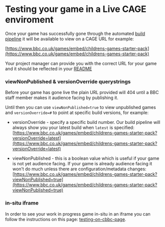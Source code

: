 # Testing your game in a Live CAGE enviroment

Once your game has successfully gone through the automated [build pipeline](build-pipeline.md) 
it will be available to view on a CAGE URL for example:

[https://www.bbc.co.uk/games/embed/childrens-games-starter-pack](https://www.bbc.co.uk/games/embed/childrens-games-starter-pack)

Your project manager can provide you with the correct URL for your game 
and it should be reflected in your [README](../README.md)

### viewNonPublished & versionOverride querystrings
Before your game has gone live the plain URL provided will 404 until a BBC 
staff member makes it audience facing by publishing it. 

Until then you can use `viewNonPublished=true` to view unpublished games 
and `versionOverride=#` to point at specific build versions, for example:

* versionOverride - specify a specific build number. Our build pipeline will 
always show you your latest build when `latest` is specified: 
[https://www.bbc.co.uk/games/embed/childrens-games-starter-pack?versionOverride=latest](https://www.bbc.co.uk/games/embed/childrens-games-starter-pack?versionOverride=latest)

* viewNonPublished - this is a boolean value which is useful if your game is 
not yet audience facing. If your game is already audience facing it won't 
do much unless there are configuration/metadata changes:
[https://www.bbc.co.uk/games/embed/childrens-games-starter-pack?viewNonPublished=true](https://www.bbc.co.uk/games/embed/childrens-games-starter-pack?viewNonPublished=true)

### in-situ iframe
In order to see your work in progress game in-situ in an iframe you can follow
the instructions on this page: [testing-on-cbbc-page](testing-on-cbbc-page.md).
